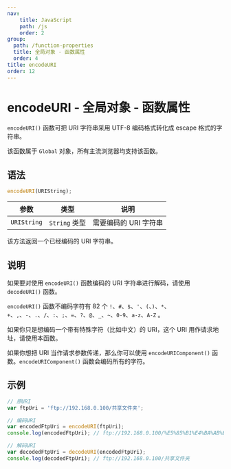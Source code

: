 ```yaml
---
nav:
    title: JavaScript
    path: /js
    order: 2
group:
  path: /function-properties
  title: 全局对象 - 函数属性
  order: 4
title: encodeURI
order: 12
---
```


# encodeURI - 全局对象 - 函数属性

`encodeURI()` 函数可把 URI 字符串采用 UTF-8 编码格式转化成 escape 格式的字符串。

该函数属于 `Global` 对象，所有主流浏览器均支持该函数。

## 语法

```js
encodeURI(URIString);
```

| 参数        | 类型          | 说明                  |
| ----------- | ------------- | --------------------- |
| `URIString` | `String` 类型 | 需要编码的 URI 字符串 |

该方法返回一个已经编码的 URI 字符串。

## 说明

如果要对使用 `encodeURI()` 函数编码的 URI 字符串进行解码，请使用 `decodeURI()` 函数。

`encodeURI()` 函数不编码字符有 82 个 `!`、`#`、`$`、`'`、`(`、`)`、`*`、`+`、`,`、`-`、`.`、`/`、`:`、`;`、`=`、`?`、`@`、`_`、`~`、`0-9`、`a-z`、`A-Z` 。

如果你只是想编码一个带有特殊字符（比如中文）的 URI，这个 URI 用作请求地址，请使用本函数。

如果你想把 URI 当作请求参数传递，那么你可以使用 `encodeURIComponent()` 函数。`encodeURIComponent()` 函数会编码所有的字符。

## 示例

```js
// 原URI
var ftpUri = 'ftp://192.168.0.100/共享文件夹';

// 编码URI
var encodedFtpUri = encodeURI(ftpUri);
console.log(encodedFtpUri); // ftp://192.168.0.100/%E5%85%B1%E4%BA%AB%E6%96%87%E4%BB%B6%E5%A4%B9

// 解码URI
var decodedFtpUri = decodeURI(encodedFtpUri);
console.log(decodedFtpUri); // ftp://192.168.0.100/共享文件夹
```
